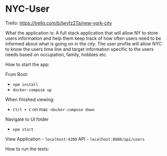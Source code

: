 # NYC-User

Trello:
https://trello.com/b/lwyfz2Ta/new-york-city


What the application is:
A full stack application that will allow NY to store users information and help them keep track of how often users need to be informed about what is going on in the city. The user profile will allow NYC  to know the users time line and target information specific to the users needs based on occupation, family, hobbies etc.


How to start the app:  

From Root:
- `npm install`
- `docker-compose up`

When finished viewing:
- `Ctrl + C` on mac
-`docker-compose down`

Navigate to UI  folder
- `npm start`

View Application - `localhost:4200`
API - `localhost:8080/api/users`


How to run the tests:
